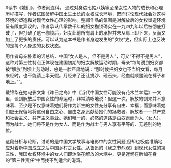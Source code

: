 #读书《她们》，作者阎连科。
通过对身边七姑八姨等至亲女性人物的成长和心理历程描写，作者试图破解中国土生土长的女权成长环境，既而讨论现代社会对这种环境的塑造和对现代女性心理的影响。整部作品的氛围是对解放后的女权塑造环境呈有限度异议的，作者承认传承数千年的妇女枷锁确实在一九四九年以后被彻底打破了，但打破了这一枷锁后，妇女此前所有肩上的承担并未从肩上卸下来，反而又加上了更多的责任。可以认为这本书是作者身边发生的”女权“史，但实际上也反映的是每个人身边的女权状态。

用作者母亲朴素的话总结，中国“女人是人，但不是男人”，可又“不得不是男人”，这种对第三性特点正体现在建国初期的妇女解放运动时期，母亲“每每说到妇女都被“解放”到坝上劳动时，总是一脸严肃地说：“那时候把妇女也不当妇女看，每月来经时，也不能请上半天假。月经来了还让挑沙、砸石头，经血就顺腿流在裤子和地上。””。

戴锦华在她电影文集《昨日之岛》中《当代中国女性可能没有花木兰幸运》一文里，谈到解放后中国女性的命运时，非常清晰地说：但这一次，解放的到来并不意味着、至少是不仅意味着她们将作为新生的女性充分享有自由、幸福；而意味着她们应无保留地将这份自由之心、自由之身贡献给她们的拯救者、解放者——共产党和社会主义、共产主义事业。她们唯一的、必然的道路是由奴隶而为人（女人）、而为战士。她们将不是作为女人、而是作为战士与男人享有平等的、无差别的地位。

这段分析与论断，讨论的是中国文学故事与电影中的女性问题,但却也极度准确地应对着新中国成立之后中国乡村之女性。从鲁迅的《我之节烈观》到现代女性的第三性，我国女权环境中的女人们即沐浴在解放的大潮中，更是迷惘在新加在身的”第三性责任“中而找不到适合的港湾。